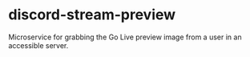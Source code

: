 # discord-stream-preview
Microservice for grabbing the Go Live preview image from a user in an accessible server.
